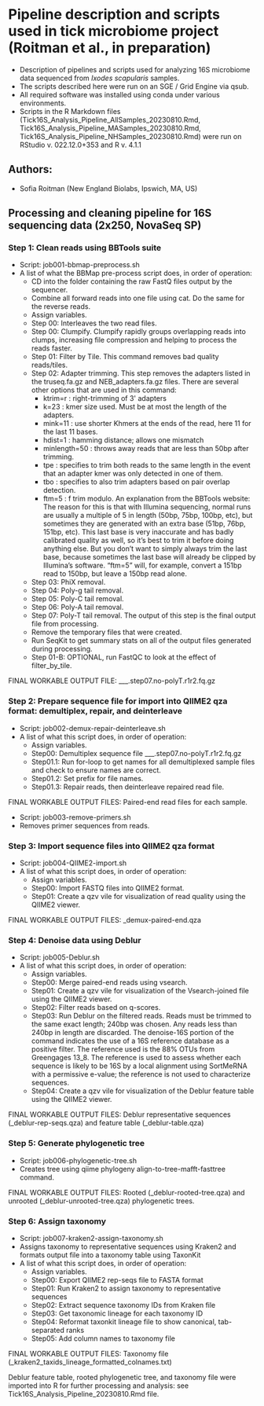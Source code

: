 # Pipeline description and scripts used in tick microbiome project (Roitman et al., in preparation)
- Description of pipelines and scripts used for analyzing 16S microbiome data sequenced from *Ixodes scapularis* samples.
- The scripts described here were run on an SGE / Grid Engine via qsub.
- All required software was installed using conda under various environments.
- Scripts in the R Markdown files (Tick16S_Analysis_Pipeline_AllSamples_20230810.Rmd, Tick16S_Analysis_Pipeline_MASamples_20230810.Rmd, Tick16S_Analysis_Pipeline_NHSamples_20230810.Rmd) were run on RStudio v. 022.12.0+353 and R v. 4.1.1


## Authors:
- Sofia Roitman (New England Biolabs, Ipswich, MA, US)


## Processing and cleaning pipeline for 16S sequencing data (2x250, NovaSeq SP)

### Step 1: Clean reads using BBTools suite
- Script: job001-bbmap-preprocess.sh
- A list of what the BBMap pre-process script does, in order of operation:
  - CD into the folder containing the raw FastQ files output by the sequencer.
  - Combine all forward reads into one file using cat. Do the same for the reverse reads.
  - Assign variables.
  - Step 00: Interleaves the two read files.
  - Step 00: Clumpify. Clumpify rapidly groups overlapping reads into clumps, increasing file compression and helping to process the reads faster.
  - Step 01: Filter by Tile. This command removes bad quality reads/tiles.
  - Step 02: Adapter trimming. This step removes the adapters listed in the truseq.fa.gz and NEB_adapters.fa.gz files. There are several other options that are used in this command:
    - ktrim=r  : right-trimming of 3' adapters
    - k=23  : kmer size used. Must be at most the length of the adapters.
    - mink=11  : use shorter Khmers at the ends of the read, here 11 for the last 11 bases.
    - hdist=1  : hamming distance; allows one mismatch
    - minlength=50  : throws away reads that are less than 50bp after trimming.
    - tpe  : specifies to trim both reads to the same length in the event that an adapter kmer was only detected in one of them.
    - tbo  : specifies to also trim adapters based on pair overlap detection.
    - ftm=5  : f trim modulo. An explanation from the BBTools website: The reason for this is that with Illumina sequencing, normal runs are usually a multiple of 5 in length (50bp, 75bp, 100bp, etc), but sometimes they are generated with an extra base (51bp, 76bp, 151bp, etc). This last base is very inaccurate and has badly calibrated quality as well, so it’s best to trim it before doing anything else. But you don’t want to simply always trim the last base, because sometimes the last base will already be clipped by Illumina’s software. “ftm=5” will, for example, convert a 151bp read to 150bp, but leave a 150bp read alone.
  - Step 03: PhiX removal.
  - Step 04: Poly-g tail removal.
  - Step 05: Poly-C tail removal.
  - Step 06: Poly-A tail removal.
  - Step 07: Poly-T tail removal. The output of this step is the final output file from processing.
  - Remove the temporary files that were created.
  - Run SeqKit to get summary stats on all of the output files generated during processing.
  - Step 01-B: OPTIONAL, run FastQC to look at the effect of filter_by_tile.

FINAL WORKABLE OUTPUT FILE: ___.step07.no-polyT.r1r2.fq.gz

### Step 2: Prepare sequence file for import into QIIME2 qza format: demultiplex, repair, and deinterleave
- Script: job002-demux-repair-deinterleave.sh
- A list of what this script does, in order of operation:
  - Assign variables.
  - Step00: Demultiplex sequence file ___.step07.no-polyT.r1r2.fq.gz
  - Step01.1: Run for-loop to get names for all demultiplexed sample files and check to ensure names are correct.
  - Step01.2: Set prefix for file names.
  - Step01.3: Repair reads, then deinterleave repaired read file.

FINAL WORKABLE OUTPUT FILES: Paired-end read files for each sample.

- Script: job003-remove-primers.sh
- Removes primer sequences from reads.

### Step 3: Import sequence files into QIIME2 qza format
- Script: job004-QIIME2-import.sh
- A list of what this script does, in order of operation:
  - Assign variables.
  - Step00: Import FASTQ files into QIIME2 format.
  - Step01: Create a qzv vile for visualization of read quality using the QIIME2 viewer.

 FINAL WORKABLE OUTPUT FILES: _demux-paired-end.qza

### Step 4: Denoise data using Deblur
- Script: job005-Deblur.sh
- A list of what this script does, in order of operation:
  - Assign variables.
  - Step00: Merge paired-end reads using vsearch.
  - Step01: Create a qzv vile for visualization of the Vsearch-joined file using the QIIME2 viewer.
  - Step02: Filter reads based on q-scores.
  - Step03: Run Deblur on the filtered reads. Reads must be trimmed to the same exact length; 240bp was chosen. Any reads less than 240bp in length are discarded. The denoise-16S portion of the command indicates the use of a 16S reference database as a positive filter. The reference used is the 88% OTUs from Greengages 13_8. The reference is used to assess whether each sequence is likely to be 16S by a local alignment using SortMeRNA with a permissive e-value; the reference is not used to characterize sequences.
  - Step04: Create a qzv vile for visualization of the Deblur feature table using the QIIME2 viewer.

FINAL WORKABLE OUTPUT FILES: Deblur representative sequences (_deblur-rep-seqs.qza) and feature table (_deblur-table.qza)

### Step 5: Generate phylogenetic tree
- Script: job006-phylogenetic-tree.sh
- Creates tree using qiime phylogeny align-to-tree-mafft-fasttree command.

FINAL WORKABLE OUTPUT FILES: Rooted (_deblur-rooted-tree.qza) and unrooted (_deblur-unrooted-tree.qza) phylogenetic trees.

### Step 6: Assign taxonomy
- Script: job007-kraken2-assign-taxonomy.sh
- Assigns taxonomy to representative sequences using Kraken2 and formats output file into a taxonomy table using TaxonKit
- A list of what this script does, in order of operation:
  - Assign variables.
  - Step00: Export QIIME2 rep-seqs file to FASTA format
  - Step01: Run Kraken2 to assign taxonomy to representative sequences
  - Step02: Extract sequence taxonomy IDs from Kraken file
  - Step03: Get taxonomic lineage for each taxonomy ID
  - Step04: Reformat taxonkit lineage file to show canonical, tab-separated ranks
  - Step05: Add column names to taxonomy file

FINAL WORKABLE OUTPUT FILES: Taxonomy file (_kraken2_taxids_lineage_formatted_colnames.txt)

Deblur feature table, rooted phylogenetic tree, and taxonomy file were imported into R for further processing and analysis: see Tick16S_Analysis_Pipeline_20230810.Rmd file.
















